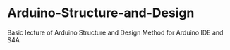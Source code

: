# Arduino-Structure-and-Design
Basic lecture of Arduino Structure and Design Method for Arduino IDE and S4A
